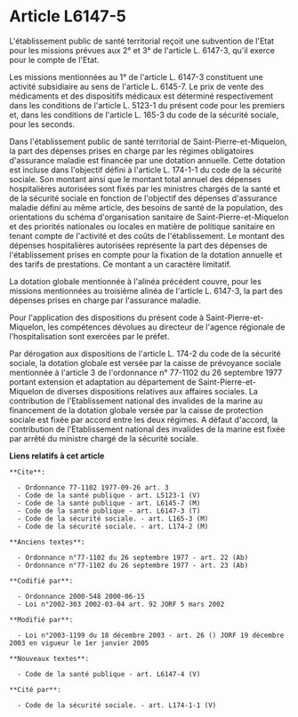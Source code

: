 # Article L6147-5

L'établissement public de santé territorial reçoit une subvention de l'Etat pour les missions prévues aux 2° et 3° de
l'article L. 6147-3, qu'il exerce pour le compte de l'Etat.

Les missions mentionnées au 1° de l'article L. 6147-3 constituent une activité subsidiaire au sens de l'article L. 6145-7. Le
prix de vente des médicaments et des dispositifs médicaux est déterminé respectivement dans les conditions de l'article L.
5123-1 du présent code pour les premiers et, dans les conditions de l'article L. 165-3 du code de la sécurité sociale, pour
les seconds.

Dans l'établissement public de santé territorial de Saint-Pierre-et-Miquelon, la part des dépenses prises en charge par les
régimes obligatoires d'assurance maladie est financée par une dotation annuelle. Cette dotation est incluse dans l'objectif
défini à l'article L. 174-1-1 du code de la sécurité sociale. Son montant ainsi que le montant total annuel des dépenses
hospitalières autorisées sont fixés par les ministres chargés de la santé et de la sécurité sociale en fonction de l'objectif
des dépenses d'assurance maladie défini au même article, des besoins de santé de la population, des orientations du schéma
d'organisation sanitaire de Saint-Pierre-et-Miquelon et des priorités nationales ou locales en matière de politique sanitaire
en tenant compte de l'activité et des coûts de l'établissement. Le montant des dépenses hospitalières autorisées représente
la part des dépenses de l'établissement prises en compte pour la fixation de la dotation annuelle et des tarifs de
prestations. Ce montant a un caractère limitatif.

La dotation globale mentionnée à l'alinéa précédent couvre, pour les missions mentionnées au troisième alinéa de l'article L.
6147-3, la part des dépenses prises en charge par l'assurance maladie.

Pour l'application des dispositions du présent code à Saint-Pierre-et-Miquelon, les compétences dévolues au directeur de
l'agence régionale de l'hospitalisation sont exercées par le préfet.

Par dérogation aux dispositions de l'article L. 174-2 du code de la sécurité sociale, la dotation globale est versée par la
caisse de prévoyance sociale mentionnée à l'article 3 de l'ordonnance n° 77-1102 du 26 septembre 1977 portant extension et
adaptation au département de Saint-Pierre-et-Miquelon de diverses dispositions relatives aux affaires sociales. La
contribution de l'Etablissement national des invalides de la marine au financement de la dotation globale versée par la
caisse de protection sociale est fixée par accord entre les deux régimes. A défaut d'accord, la contribution de
l'Etablissement national des invalides de la marine est fixée par arrêté du ministre chargé de la sécurité sociale.

**Liens relatifs à cet article**

	**Cite**:

	  - Ordonnance 77-1102 1977-09-26 art. 3
	  - Code de la santé publique - art. L5123-1 (V)
	  - Code de la santé publique - art. L6145-7 (M)
	  - Code de la santé publique - art. L6147-3 (T)
	  - Code de la sécurité sociale. - art. L165-3 (M)
	  - Code de la sécurité sociale. - art. L174-2 (M)

	**Anciens textes**:

	  - Ordonnance n°77-1102 du 26 septembre 1977 - art. 22 (Ab)
	  - Ordonnance n°77-1102 du 26 septembre 1977 - art. 23 (Ab)

	**Codifié par**:

	  - Ordonnance 2000-548 2000-06-15
	  - Loi n°2002-303 2002-03-04 art. 92 JORF 5 mars 2002

	**Modifié par**:

	  - Loi n°2003-1199 du 18 décembre 2003 - art. 26 () JORF 19 décembre 2003 en vigueur le 1er janvier 2005

	**Nouveaux textes**:

	  - Code de la santé publique - art. L6147-4 (V)

	**Cité par**:

	  - Code de la sécurité sociale. - art. L174-1-1 (V)
